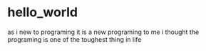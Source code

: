 # hello_world
as i new to programing it is a new programing to me
i thought the programing is one of the toughest thing in life 
